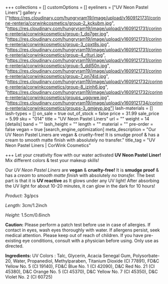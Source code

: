 +++
collections = []
customOptions = []
eyeliners = ["UV Neon Pastel Liners"]
gallery = ["https://res.cloudinary.com/hungryram19/image/upload/v1609121731/corinne-renteria/corwinkcosmetics/group-2_kckubm.jpg", "https://res.cloudinary.com/hungryram19/image/upload/v1609121731/corinne-renteria/corwinkcosmetics/group-1_dq7ger.jpg", "https://res.cloudinary.com/hungryram19/image/upload/v1609121731/corinne-renteria/corwinkcosmetics/group-3_cpxt8s.jpg", "https://res.cloudinary.com/hungryram19/image/upload/v1609121731/corinne-renteria/corwinkcosmetics/group-4_rlturi.jpg", "https://res.cloudinary.com/hungryram19/image/upload/v1609121731/corinne-renteria/corwinkcosmetics/group-5_ddl50n.jpg", "https://res.cloudinary.com/hungryram19/image/upload/v1609121731/corinne-renteria/corwinkcosmetics/group-7_pn74id.jpg", "https://res.cloudinary.com/hungryram19/image/upload/v1609121732/corinne-renteria/corwinkcosmetics/group-8_izinh6.jpg", "https://res.cloudinary.com/hungryram19/image/upload/v1609121732/corinne-renteria/corwinkcosmetics/groups_uggvwe.jpg", "https://res.cloudinary.com/hungryram19/image/upload/v1609121734/corinne-renteria/corwinkcosmetics/groups-3_gmjeyp.jpg"]
lash-materials = []
lash-types = []
on_sale = true
out_of_stock = false
price = 31.99
sale_price = 5.99
sku = "014"
title = "UV Neon Pastel Liners"
url = ""
weight = 14
[details]
band = ""
lash_height = ""
length = ""
material = ""
pre-order = false
vegan = true
[search_engine_optimization]
meta_description = "Our UV Neon Pastel Liners are vegan & cruelty-free! It is smudge proof & has a cream to smooth matte finish with absolutely no transfer."
title_tag = "UV Neon Pastel Liners | CorWink Cosmetics"

+++
Let your creativity flow with our water activated **UV Neon Pastel Liner!** Mix different colors & test your makeup skills!

Our _UV Neon Pastel Liners_ are **vegan** & **cruelty-free!** It is **smudge proof** & has a _cream_ to _smooth matte finish_ with absolutely _no transfer._ The best part is that it is **UV reactive** as It glows under any UV light! After absorbing the UV light for about 10-20 minutes, it can glow in the dark for 10 hours!

_Product:_ 3g/pcs

_Length:_ 3cm/1.2inch

_Height:_ 1.5cm/0.6inch

**Caution:** Please perform a patch test before use in case of allergies. If contact in eyes, wash eyes thoroughly with water. If allergens persist, seek medical attention. Please keep out of reach of children. If you have pre-existing eye conditions, consult with a physician before using. Only use as directed.

**Ingredients:** UV Colors : Talc, Glycerin, Acacia Senegal Gum, Polysorbate-20, Water, Propanediol, Methylparaben, Titanium Dioxide (CI 77891), FD&C Yellow No. 5 (CI 19140), FD&C Blue No. 1 (CI 42090), D&C Red No. 21 (CI 45380), D&C Orange No. 5 (CI 45370), D&C Yellow No. 7 (CI 45350), D&C Violet No. 2 (CI 60725)